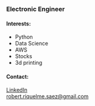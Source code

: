 ### Electronic Engineer

#### Interests: 
- Python
- Data Science
- AWS
- Stocks
- 3d printing

#### Contact:
[LinkedIn](https://www.linkedin.com/in/robertriquelmesaez)<br>
robert.riquelme.saez@gmail.com

